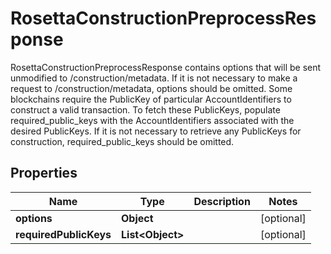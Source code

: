 

# RosettaConstructionPreprocessResponse

RosettaConstructionPreprocessResponse contains options that will be sent unmodified to /construction/metadata. If it is not necessary to make a request to /construction/metadata, options should be omitted. Some blockchains require the PublicKey of particular AccountIdentifiers to construct a valid transaction. To fetch these PublicKeys, populate required_public_keys with the AccountIdentifiers associated with the desired PublicKeys. If it is not necessary to retrieve any PublicKeys for construction, required_public_keys should be omitted.

## Properties

Name | Type | Description | Notes
------------ | ------------- | ------------- | -------------
**options** | **Object** |  |  [optional]
**requiredPublicKeys** | **List&lt;Object&gt;** |  |  [optional]



